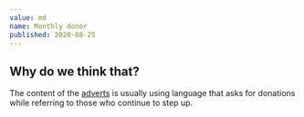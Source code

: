 ```yaml
---
value: md
name: Monthly donor
published: 2020-08-25
---
```


## Why do we think that?

The content of the [adverts](/adverts/?with_utm_values[1]=md) is usually using language that
asks for donations while referring to those who continue to step up.
